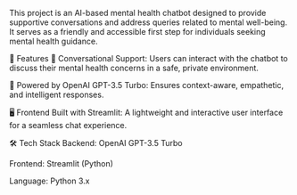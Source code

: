 This project is an AI-based mental health chatbot designed to provide supportive conversations and address queries related to mental well-being. It serves as a friendly and accessible first step for individuals seeking mental health guidance.

🚀 Features
💬 Conversational Support: Users can interact with the chatbot to discuss their mental health concerns in a safe, private environment.

🤖 Powered by OpenAI GPT-3.5 Turbo: Ensures context-aware, empathetic, and intelligent responses.

🖥️ Frontend Built with Streamlit: A lightweight and interactive user interface for a seamless chat experience.

🛠️ Tech Stack
Backend: OpenAI GPT-3.5 Turbo

Frontend: Streamlit (Python)

Language: Python 3.x
